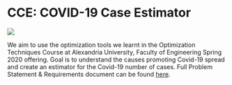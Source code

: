 # CCE: COVID-19 Case Estimator

<img align='center' src = "https://region8today.ieeer8.org/wp-content/uploads/sites/4/2020/05/ieee-hac-covid19.png"/>

We aim to use the optimization tools we learnt in the Optimization Techniques Course at Alexandria University, Faculty of Engineering Spring 2020 offering. Goal is to understand the causes promoting Covid-19 spread and create an estimator for the Covid-19 number of cases.
Full Problem Statement & Requirements document can be found [here](https://drive.google.com/file/d/1JOawVy8QQkgckJzqVc4zzFTrlGTrzxZ_/view?usp=sharing).
